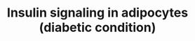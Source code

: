 ---
annotations:
- id: DOID:9351
  parent: disease of metabolism
  type: Disease Ontology
  value: diabetes mellitus
- id: PW:0000143
  parent: regulatory pathway
  type: Pathway Ontology
  value: insulin signaling pathway
- id: CL:0000136
  parent: native cell
  type: Cell Type Ontology
  value: fat cell
authors:
- Anwesha
- Khanspers
- AMTan
- Egonw
- Eweitz
citedin:
- link: PMC9015122
- link: PMC7925531
description: The paper describes insulin signaling in human adipocytes under normal
  and diabetic states using mathematical models based on experimental data. This model
  corresponds to insulin signaling under diabetic condition. Insulin signaling under
  normal condition is represented in WP3634. The model has been converted to GPML
  using the PathSBML plugin from PathVisio, importing the model BIOMD0000000449 from
  the BioModels Database directly. The layout has been improved manually.
last-edited: 2021-05-09
ndex: 5eb5b11a-8b67-11eb-9e72-0ac135e8bacf
organisms:
- Homo sapiens
redirect_from:
- /index.php/Pathway:WP3635
- /instance/WP3635
revision: null
schema-jsonld:
- '@context': https://schema.org/
  '@id': https://wikipathways.github.io/pathways/WP3635.html
  '@type': Dataset
  creator:
    '@type': Organization
    name: WikiPathways
  description: The paper describes insulin signaling in human adipocytes under normal
    and diabetic states using mathematical models based on experimental data. This
    model corresponds to insulin signaling under diabetic condition. Insulin signaling
    under normal condition is represented in WP3634. The model has been converted
    to GPML using the PathSBML plugin from PathVisio, importing the model BIOMD0000000449
    from the BioModels Database directly. The layout has been improved manually.
  keywords:
  - AS160
  - AS160p
  - GLUT4
  - GLUT4m
  - IR
  - IRS1
  - IRS1307
  - IRS1p
  - IRS1p307
  - IRi
  - IRins
  - IRip
  - IRp
  - PKB
  - PKB308p
  - PKB308p473p
  - PKB473p
  - S6
  - S6K
  - S6Kp
  - S6p
  - X
  - Xp
  - mTORC1
  - mTORC1a
  - mTORC2
  - mTORC2a
  license: CC0
  name: Insulin signaling in adipocytes (diabetic condition)
seo: CreativeWork
title: Insulin signaling in adipocytes (diabetic condition)
wpid: WP3635
---